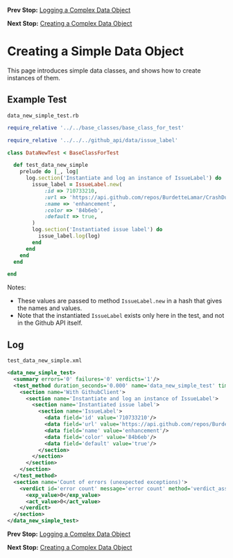 <!--- GENERATED FILE, DO NOT EDIT --->
**Prev Stop:** [Logging a Complex Data Object](./DataLogComplex.md)

**Next Stop:** [Creating a Complex Data Object](./DataNewComplex.md)


# Creating a Simple Data Object

This page introduces simple data classes, and shows how to create instances of them.

## Example Test

<code>data_new_simple_test.rb</code>
```ruby
require_relative '../../base_classes/base_class_for_test'

require_relative '../../../github_api/data/issue_label'

class DataNewTest < BaseClassForTest

  def test_data_new_simple
    prelude do |_, log|
      log.section('Instantiate and log an instance of IssueLabel') do
        issue_label = IssueLabel.new(
            :id => 710733210,
            :url => 'https://api.github.com/repos/BurdetteLamar/CrashDummy/labels/enhancement',
            :name => 'enhancement',
            :color => '84b6eb',
            :default => true,
        )
        log.section('Instantiated issue label') do
          issue_label.log(log)
        end
      end
    end
  end

end
```

Notes:

- These values are passed to method `IssueLabel.new` in a hash that gives the names and values.
- Note that the instantiated `IssueLabel` exists only here in the test, and not in the Github API itself.

## Log

<code>test_data_new_simple.xml</code>
```xml
<data_new_simple_test>
  <summary errors='0' failures='0' verdicts='1'/>
  <test_method duration_seconds='0.000' name='data_new_simple_test' timestamp='2017-10-12-Thu-13.12.05.732'>
    <section name='With GithubClient'>
      <section name='Instantiate and log an instance of IssueLabel'>
        <section name='Instantiated issue label'>
          <section name='IssueLabel'>
            <data field='id' value='710733210'/>
            <data field='url' value='https://api.github.com/repos/BurdetteLamar/CrashDummy/labels/enhancement'/>
            <data field='name' value='enhancement'/>
            <data field='color' value='84b6eb'/>
            <data field='default' value='true'/>
          </section>
        </section>
      </section>
    </section>
  </test_method>
  <section name='Count of errors (unexpected exceptions)'>
    <verdict id='error count' message='error count' method='verdict_assert_equal?' outcome='passed' volatile='true'>
      <exp_value>0</exp_value>
      <act_value>0</act_value>
    </verdict>
  </section>
</data_new_simple_test>
```

**Prev Stop:** [Logging a Complex Data Object](./DataLogComplex.md)

**Next Stop:** [Creating a Complex Data Object](./DataNewComplex.md)


